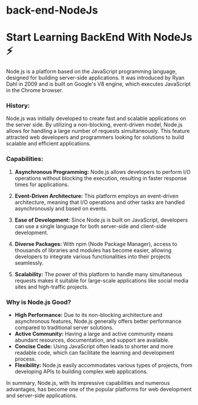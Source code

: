 # back-end-NodeJs

# Start Learning BackEnd With NodeJs ⚡

Node.js is a platform based on the JavaScript programming language, designed for building server-side applications. It was introduced by Ryan Dahl in 2009 and is built on Google's V8 engine, which executes JavaScript in the Chrome browser.

### History:

Node.js was initially developed to create fast and scalable applications on the server side. By utilizing a non-blocking, event-driven model, Node.js allows for handling a large number of requests simultaneously. This feature attracted web developers and programmers looking for solutions to build scalable and efficient applications.

### Capabilities:

1. **Asynchronous Programming:** Node.js allows developers to perform I/O operations without blocking the execution, resulting in faster response times for applications.

2. **Event-Driven Architecture:** This platform employs an event-driven architecture, meaning that I/O operations and other tasks are handled asynchronously and based on events.

3. **Ease of Development:** Since Node.js is built on JavaScript, developers can use a single language for both server-side and client-side development.

4. **Diverse Packages:** With npm (Node Package Manager), access to thousands of libraries and modules has become easier, allowing developers to integrate various functionalities into their projects seamlessly.

5. **Scalability:** The power of this platform to handle many simultaneous requests makes it suitable for large-scale applications like social media sites and high-traffic projects.

### Why is Node.js Good?

- **High Performance:** Due to its non-blocking architecture and asynchronous features, Node.js generally offers better performance compared to traditional server solutions.
- **Active Community:** Having a large and active community means abundant resources, documentation, and support are available.
- **Concise Code:** Using JavaScript often leads to shorter and more readable code, which can facilitate the learning and development process.
- **Flexibility:** Node.js easily accommodates various types of projects, from developing APIs to building complex web applications.

In summary, Node.js, with its impressive capabilities and numerous advantages, has become one of the popular platforms for web development and server-side applications.
